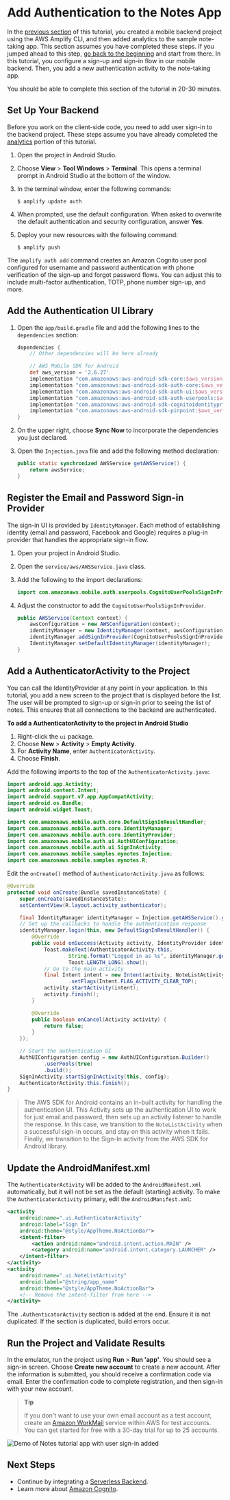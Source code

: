 # Add Authentication to the Notes App

In the [previous section](./analytics.md)  of this tutorial, you created a mobile backend project using the AWS Amplify CLI, and then added analytics to the sample note-taking app. This section assumes you have completed these steps. If you jumped ahead to this step, [go back to the beginning](./index.md) and start from there. In this tutorial, you configure a sign-up and sign-in flow in our mobile backend. Then, you add a new authentication activity to the note-taking app.

You should be able to complete this section of the tutorial in 20-30 minutes.

## Set Up Your Backend

Before you work on the client-side code, you need to add user sign-in to the backend project.  These steps assume you have already completed the [analytics](./analytics.md) portion of this tutorial.

1. Open the project in Android Studio.
2. Choose **View** > **Tool Windows** > **Terminal**. This opens a terminal prompt in Android Studio at the bottom of the window.
3. In the terminal window, enter the following commands:

   ```
   $ amplify update auth
   ```

4. When prompted, use the default configuration.  When asked to overwrite the default authentication and security configuration, answer **Yes**.
5. Deploy your new resources with the following command:

   ```
   $ amplify push
   ```

The `amplify auth add` command creates an Amazon Cognito user pool configured for username and password authentication with phone verification of the sign-up and forgot password flows.  You can adjust this to include multi-factor authentication, TOTP, phone number sign-up, and more.

## Add the Authentication UI Library

1. Open the `app/build.gradle` file and add the following lines to the `dependencies` section:

    ```gradle
    dependencies {
        // Other dependencies will be here already

        // AWS Mobile SDK for Android
        def aws_version = '2.6.27'
        implementation "com.amazonaws:aws-android-sdk-core:$aws_version"
        implementation "com.amazonaws:aws-android-sdk-auth-core:$aws_version@aar"
        implementation "com.amazonaws:aws-android-sdk-auth-ui:$aws_version@aar"
        implementation "com.amazonaws:aws-android-sdk-auth-userpools:$aws_version@aar"
        implementation "com.amazonaws:aws-android-sdk-cognitoidentityprovider:$aws_version"
        implementation "com.amazonaws:aws-android-sdk-pinpoint:$aws_version"
    }
    ```

2. On the upper right, choose **Sync Now** to incorporate the dependencies you just declared.
3. Open the `Injection.java` file and add the following method declaration:

    ```java
    public static synchronized AWSService getAWSService() {
        return awsService;
    }
    ```

## Register the Email and Password Sign-in Provider

The sign-in UI is provided by `IdentityManager`. Each method of establishing identity (email and password, Facebook and Google) requires a plug-in provider that handles the appropriate sign-in flow.

1. Open your project in Android Studio.
2. Open the `service/aws/AWSService.java` class.
3. Add the following to the import declarations:

    ```java
    import com.amazonaws.mobile.auth.userpools.CognitoUserPoolsSignInProvider;
    ```

4. Adjust the constructor to add the `CognitoUserPoolsSignInProvider`.

    ```java
    public AWSService(Context context) {
        awsConfiguration = new AWSConfiguration(context);
        identityManager = new IdentityManager(context, awsConfiguration);
        identityManager.addSignInProvider(CognitoUserPoolsSignInProvider.class);
        IdentityManager.setDefaultIdentityManager(identityManager);
    }
    ```

## Add a AuthenticatorActivity to the Project

You can call the IdentityProvider at any point in your application. In this tutorial, you add a new screen to the project that is displayed before the list. The user will be prompted to sign-up or sign-in prior to seeing the list of notes. This ensures that all connections to the backend are authenticated.

**To add a AuthenticatorActivity to the project in Android Studio**

1. Right-click the `ui` package.
2. Choose **New** > **Activity** > **Empty Activity**.
3. For **Activity Name**, enter `AuthenticatorActivity`.
4. Choose **Finish**.

Add the following imports to the top of the `AuthenticatorActivity.java`:

```java
import android.app.Activity;
import android.content.Intent;
import android.support.v7.app.AppCompatActivity;
import android.os.Bundle;
import android.widget.Toast;

import com.amazonaws.mobile.auth.core.DefaultSignInResultHandler;
import com.amazonaws.mobile.auth.core.IdentityManager;
import com.amazonaws.mobile.auth.core.IdentityProvider;
import com.amazonaws.mobile.auth.ui.AuthUIConfiguration;
import com.amazonaws.mobile.auth.ui.SignInActivity;
import com.amazonaws.mobile.samples.mynotes.Injection;
import com.amazonaws.mobile.samples.mynotes.R;
```

Edit the `onCreate()` method of `AuthenticatorActivity.java` as follows:

```java
@Override
protected void onCreate(Bundle savedInstanceState) {
    super.onCreate(savedInstanceState);
    setContentView(R.layout.activity_authenticator);

    final IdentityManager identityManager = Injection.getAWSService().getIdentityManager();
    // Set up the callbacks to handle the authentication response
    identityManager.login(this, new DefaultSignInResultHandler() {
        @Override
        public void onSuccess(Activity activity, IdentityProvider identityProvider) {
            Toast.makeText(AuthenticatorActivity.this,
                    String.format("Logged in as %s", identityManager.getCachedUserID()),
                    Toast.LENGTH_LONG).show();
            // Go to the main activity
            final Intent intent = new Intent(activity, NoteListActivity.class)
                    .setFlags(Intent.FLAG_ACTIVITY_CLEAR_TOP);
            activity.startActivity(intent);
            activity.finish();
        }

        @Override
        public boolean onCancel(Activity activity) {
            return false;
        }
    });

    // Start the authentication UI
    AuthUIConfiguration config = new AuthUIConfiguration.Builder()
            .userPools(true)
            .build();
    SignInActivity.startSignInActivity(this, config);
    AuthenticatorActivity.this.finish();
}
```

> The AWS SDK for Android contains an in-built activity for handling the authentication UI.  This Activity sets up the authentication UI to work for just email and password, then sets up an activity listener to handle the response.  In this case, we transition to the `NoteListActivity` when a successful sign-in occurs, and stay on this activity when it fails. Finally, we transition to the Sign-In activity from the AWS SDK for Android library.

## Update the AndroidManifest.xml

The `AuthenticatorActivity` will be added to the `AndroidManifest.xml` automatically, but it will not be set as the default (starting) activity. To make the `AuthenticatorActivity` primary, edit the `AndroidManifest.xml`:

```xml
<activity
    android:name=".ui.AuthenticatorActivity"
    android:label="Sign In"
    android:theme="@style/AppTheme.NoActionBar">
    <intent-filter>
        <action android:name="android.intent.action.MAIN" />
        <category android:name="android.intent.category.LAUNCHER" />
    </intent-filter>
</activity>
<activity
    android:name=".ui.NoteListActivity"
    android:label="@string/app_name"
    android:theme="@style/AppTheme.NoActionBar">
    <!-- Remove the intent-filter from here -->
</activity>
```

The `.AuthenticatorActivity` section is added at the end. Ensure it is not duplicated. If the section is duplicated, build errors occur.

## Run the Project and Validate Results

In the emulator, run the project using **Run** > **Run 'app'**. You should see a sign-in screen. Choose **Create new account** to create a new account. After the information is submitted, you should receive a confirmation code via email. Enter the confirmation code to complete registration, and then sign-in with your new account.

> **Tip**
>
> If you don't want to use your own email account as a test account, create an [Amazon WorkMail](https://aws.amazon.com/workmail/) service within AWS for test accounts. You can get started for free with a 30-day trial for up to 25 accounts.

![Demo of Notes tutorial app with user sign-in added](./tutorial-notes-authentication-anim.gif)

## Next Steps

* Continue by integrating a [Serverless Backend](tutorial-android-aws-mobile-notes-data).
* Learn more about [Amazon Cognito](https://aws.amazon.com/cognito/).
